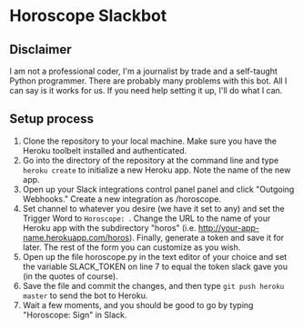 # Horoscope Slackbot

## Disclaimer

I am not a professional coder, I'm a journalist by trade and a self-taught Python programmer. There are probably many problems with this bot. All I can say is it works for us. If you need help setting it up, I'll do what I can.

## Setup process

1. Clone the repository to your local machine. Make sure you have the Heroku toolbelt installed and authenticated.
2. Go into the directory of the repository at the command line and type `heroku create` to initialize a new Heroku app. Note the name of the new app. 
3. Open up your Slack integrations control panel panel and click "Outgoing Webhooks." Create a new integration as /horoscope.
4. Set channel to whatever you desire (we have it set to any) and set the Trigger Word to `Horoscope: `. Change the URL to the name of your Heroku app with the subdirectory "horos" (i.e. http://your-app-name.herokuapp.com/horos). Finally, generate a token and save it for later. The rest of the form you can customize as you wish.
5. Open up the file horoscope.py in the text editor of your choice and set the variable SLACK_TOKEN on line 7 to equal the token slack gave you (in the quotes of course).
6. Save the file and commit the changes, and then type `git push heroku master` to send the bot to Heroku.
7. Wait a few moments, and you should be good to go by typing "Horoscope: Sign" in Slack.